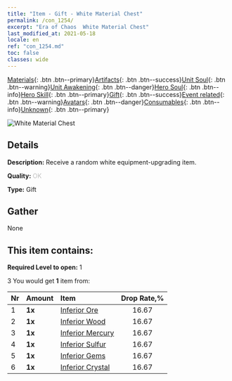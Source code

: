 ```yaml
---
title: "Item - Gift - White Material Chest"
permalink: /con_1254/
excerpt: "Era of Chaos  White Material Chest"
last_modified_at: 2021-05-18
locale: en
ref: "con_1254.md"
toc: false
classes: wide
---
```

 [Materials](/Items/){: .btn .btn--primary}[Artifacts](/Items/Artifacts/){: .btn .btn--success}[Unit Soul](/Items/UnitSoul/){: .btn .btn--warning}[Unit Awakening](/Items/UnitAwakening/){: .btn .btn--danger}[Hero Soul](/Items/HeroSoul/){: .btn .btn--info}[Hero Skill](/Items/HeroSkill/){: .btn .btn--primary}[Gift](/Items/Gift/){: .btn .btn--success}[Event related](/Items/Events/){: .btn .btn--warning}[Avatars](/Items/Avatars/){: .btn .btn--danger}[Consumables](/Items/Consumables/){: .btn .btn--info}[Unknown](/Items/Unknown/){: .btn .btn--primary}

 ![White Material Chest](/images/t/i_304002.png)

## Details
 **Description:** Receive a random white equipment-upgrading item.

 **Quality:** <span style="color: #C0C0C0">OK</span>

 **Type:** Gift

## Gather

  None

## This item contains:

 **Required Level to open:** 1

 3 You would get **1** item  from:

  | Nr | Amount |     Item    | Drop Rate,% |
  |:---|:-------|:------------|:---------:|
  | 1 |  **1x** | [Inferior Ore](/Items/mat_1/) | 16.67 | 
  | 2 |  **1x** | [Inferior Wood](/Items/mat_1/) | 16.67 | 
  | 3 |  **1x** | [Inferior Mercury](/Items/mat_2/) | 16.67 | 
  | 4 |  **1x** | [Inferior Sulfur](/Items/mat_3/) | 16.67 | 
  | 5 |  **1x** | [Inferior Gems](/Items/mat_4/) | 16.67 | 
  | 6 |  **1x** | [Inferior Crystal](/Items/mat_5/) | 16.67 | 
